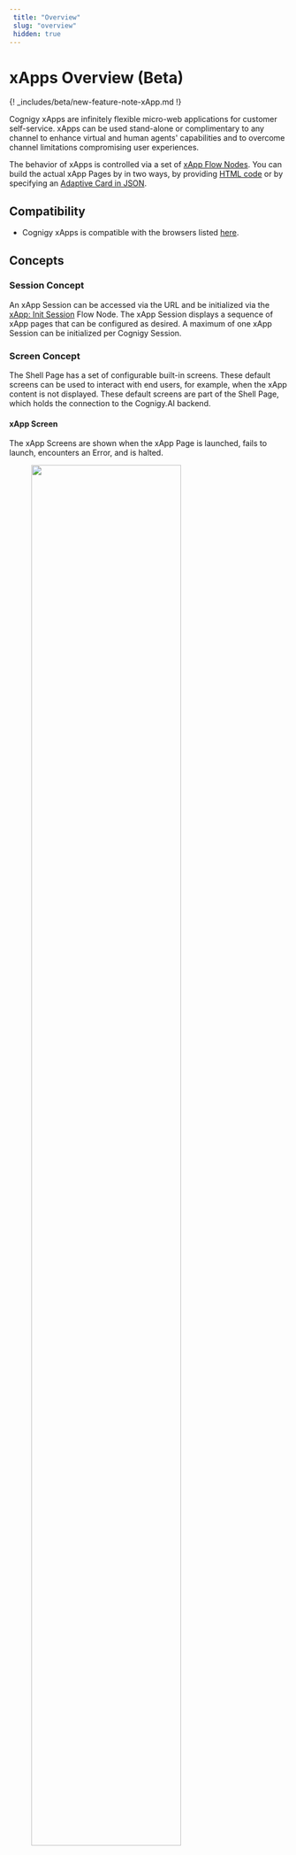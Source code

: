 ```yaml
---
 title: "Overview" 
 slug: "overview" 
 hidden: true 
---
```


# xApps Overview (Beta)

{! _includes/beta/new-feature-note-xApp.md !}

Cognigy xApps are infinitely flexible micro-web applications for customer self-service. xApps can be used stand-alone or complimentary to any channel to enhance virtual and human agents' capabilities and to overcome channel limitations compromising user experiences.

The behavior of xApps is controlled via a set of [xApp Flow Nodes](../flow-nodes/xApp/overview.md). You can build the actual xApp Pages by in two ways, by providing [HTML code](../flow-nodes/xApp/set-html-xApp-state.md) or by specifying an [Adaptive Card in JSON](../flow-nodes/xApp/set-AdaptiveCard-xApp-state.md).

## Compatibility

- Cognigy xApps is compatible with the browsers listed [here](supported-browsers.md).

## Concepts 

### Session Concept

An xApp Session can be accessed via the URL and be initialized via the [xApp: Init Session](../flow-nodes/xApp/init-xApp-session.md) Flow Node. The xApp Session displays a sequence of xApp pages that can be configured as desired. A maximum of one xApp Session can be initialized per Cognigy Session.

### Screen Concept

The Shell Page has a set of configurable built-in screens. These default screens can be used to interact with end users, for example, when the xApp content is not displayed. These default screens are part of the Shell Page, which holds the connection to the Cognigy.AI backend.

#### xApp Screen

The xApp Screens are shown when the xApp Page is launched, fails to launch, encounters an Error, and is halted.

<figure>
    <img class="image-center" src="{{config.site_url}}ai/images/success-screen.png" width="80%">
    <figcaption>xApp Success Screen</figcaption>
</figure>

<figure>
    <img class="image-center" src="{{config.site_url}}ai/images/error-screen.png" width="80%">
    <figcaption>xApp Error Screen</figcaption>
</figure>


#### Intermediate Screen

The Intermediate Screens are displayed to the end user while no xApp Page is configured to be displayed. The default Intermediate Screen can be replaced with a custom-built xApp Page.

<figure>
    <img class="image-center" src="{{config.site_url}}ai/images/intermediate-screen.png" width="80%" />
    <figcaption>Intermediate Screen</figcaption>
</figure>

#### Connection Screen

The Connection Screens are shown while the real-time connection to the backend is re-established. The default Connection Screen can be replaced with a custom-built xApp Page.

<figure>
    <img class="image-center" src="{{config.site_url}}ai/images/connection-screen.png" width="80%" />
    <figcaption>Connection Screen</figcaption>
</figure>

#### PIN Screen

The PIN Screen prompts the end user to enter the xApp Session PIN. The user needs to provide the correct PIN to access the xApp Pages. Requesting a PIN to enter the session is optional.

<figure>
    <img class="image-center" src="{{config.site_url}}ai/images/pin-screen.png" width="80%" />
    <figcaption>xApp Pin Screen</figcaption>
</figure>

## How it Works

1. Initialize a new xApp Session via the [xApp: Init Session](../flow-nodes/xApp/init-xApp-session.md) Node. 
2. Allow users to access the xApp Session using one of the following methods:
    - **Without entering a PIN Code.** Share the xApp Session URL with the users.
    - **By entering a PIN Code.** Generate a PIN by adding the [xApp: Get Session PIN](../flow-nodes/xApp/get-xApp-session-PIN.md) Node, send this PIN to the users and share the xApp PIN Page URL with them. The PIN code is only valid for 5 minutes.
3. To update an initialized session with a new custom-built xApp Page, use one of the following Nodes:
    - [xApp: Show HTML](../flow-nodes/xApp/set-html-xApp-state.md) to provide HTML code.
    - [xApp: Show Adaptive Card](../flow-nodes/xApp/set-AdaptiveCard-xApp-state.md) to build an xApp Page by providing an Adaptive Card in the JSON format. 
4. Submit results of the xApp need to be JSON serializable. They are available in the Input object under `data._cognigy._app.payload`. You can check the submission by `input.data._cognigy._app.payload === "submit"`. 
5. To wait for the xApp user Input in a Flow, use the [Question](../flow-nodes/message/question.md) or the [Optional Question](../flow-nodes/message/optional-question.md) Node. The **xApp** type of the Question Node is only considered to be answered if submitted results are available as part of the Input. 
    

## More information

- [Architecture](architecture.md)
- [Getting Started](getting-started.md)
- [xApp Nodes](../flow-nodes/xApp/overview.md)
- [xApp Tokens](tokens.md)
- [xApp Flow API](api.md)
